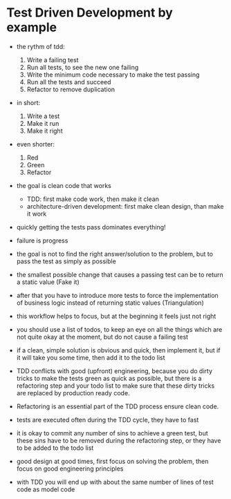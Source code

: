 # Test Driven Development by example

- the rythm of tdd:
  1. Write a failing test
  2. Run all tests, to see the new one failing
  3. Write the minimum code necessary to make the test passing
  4. Run all the tests and succeed
  5. Refactor to remove duplication

- in short:
  1. Write a test 
  2. Make it run 
  3. Make it right

- even shorter:
  1. Red
  2. Green
  3. Refactor

- the goal is clean code that works
	- TDD: first make code work, then make it clean
	- architecture-driven development: first make clean design, than make it work
- quickly getting the tests pass dominates everything!
- failure is progress
- the goal is not to find the right answer/solution to the problem, but to pass the test as simply as possible
- the smallest possible change that causes a passing test can be to return a static value (Fake it)
- after that you have to introduce more tests to force the implementation of business logic instead of returning static values (Triangulation)
- this workflow helps to focus, but at the beginning it feels just not right
- you should use a list of todos, to keep an eye on all the things which are not quite okay at the moment, but do not cause a failing test
- if a clean, simple solution is obvious and quick, then implement it,
  but if it will take you some time, then add it to the todo list
- TDD conflicts with good  (upfront) engineering, because you do dirty tricks to make the tests green as quick as possible,
  but there is a refactoring step and your todo list to make sure that these dirty tricks are replaced by production ready code.
- Refactoring is an essential part of the TDD process ensure clean code.
- tests are executed often during the TDD cycle, they have to fast
- it is okay to commit any number of sins to achieve a green test, but these sins have to be removed during the refactoring step, or they have to be added to the todo list
- good design at good times, first focus on solving the problem, then focus on good engineering principles
- with TDD you will end up with about the same number of lines of test code
  as model code
